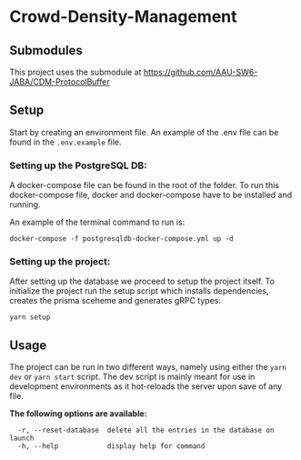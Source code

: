 # Crowd-Density-Management

## Submodules

This project uses the submodule at https://github.com/AAU-SW6-JABA/CDM-ProtocolBuffer

## Setup

Start by creating an environment file. An example of the .env file can be found in the `.env.example` file.

### Setting up the PostgreSQL DB:

A docker-compose file can be found in the root of the folder. To run this docker-compose file, docker and docker-compose have to be installed and running.

An example of the terminal command to run is:

```
docker-compose -f postgresqldb-docker-compose.yml up -d
```

### Setting up the project:

After setting up the database we proceed to setup the project itself. To initialize the project run the setup script which installs dependencies, creates the prisma sceheme and generates gRPC types:

```
yarn setup
```

## Usage

The project can be run in two different ways, namely using either the `yarn dev` or `yarn start` script. The dev script is mainly meant for use in development environments as it hot-reloads the server upon save of any file.

**The following options are available:**

```
  -r, --reset-database  delete all the entries in the database on launch
  -h, --help            display help for command
```

<!---
## Using Prisma for types in DB:

A "schema.prisma" file can be found in the prisma folder in the file the structure of the database and types are illustrated. If any changes are made inside the file, run the following command to create and apply database migrations based on your schema:

```
yarn run prisma migrate dev --name init
```

In order to create a client that can interact with the database the following command has to be run in the terminal:

```
yarn run prisma generate
```
-->
